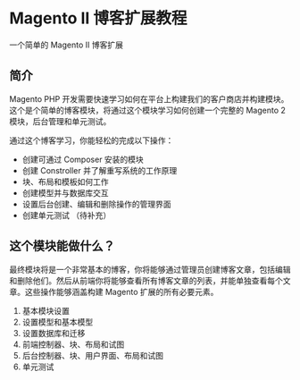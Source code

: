 # Magento II 博客扩展教程
一个简单的 Magento II 博客扩展
## 简介
Magento PHP 开发需要快速学习如何在平台上构建我们的客户商店并构建模块。这个是个简单的博客模块，将通过这个模块学习如何创建一个完整的 Magento 2 模块，后台管理和单元测试。

通过这个博客学习，你能轻松的完成以下操作：

- 创建可通过 Composer 安装的模块
- 创建 Constroller 并了解重写系统的工作原理
- 块、布局和模板如何工作
- 创建模型并与数据库交互
- 设置后台创建、编辑和删除操作的管理界面
- 创建单元测试 （待补充）

## 这个模块能做什么？

最终模块将是一个非常基本的博客，你将能够通过管理员创建博客文章，包括编辑和删除他们。然后从前端你将能够查看所有博客文章的列表，并能单独查看每个文章。这些操作能够涵盖构建 Magento 扩展的所有必要元素。

1. 基本模块设置
2. 设置模型和基本模型
3. 设置数据库和迁移
4. 前端控制器、块、布局和试图
5. 后台控制器、块、用户界面、布局和试图
6. 单元测试
